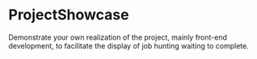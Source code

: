 # ProjectShowcase
Demonstrate your own realization of the project, mainly front-end development, to facilitate the display of job hunting
waiting to complete.
